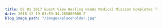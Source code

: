 ```yaml
---
title: 02 01 2017 Guest View Healing Hands Medical Mission Completes Trip In Guatemala
date: 2018-12-19 03:59:34.285000000 Z
blog_image_path: "/images/placeholder.jpg"
---
```


